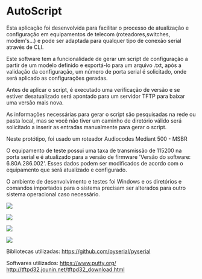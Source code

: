 # AutoScript

Esta aplicação foi desenvolvida para facilitar o processo de atualização e configuração em equipamentos de telecom (roteadores,switches, modem's...) e pode ser adaptada para qualquer tipo de conexão serial através de CLI.

Este software tem a funcionalidade de gerar um script de configuração a partir de um modelo definido e exportá-lo para um arquivo .txt,
após a validação da configuração, um número de porta serial é solicitado, onde será aplicado as configurações geradas. 

Antes de aplicar o script, é executado uma verificação de versão e se estiver desatualizado será apontado para um servidor TFTP para baixar uma versão mais nova.

As informações necessárias para gerar o script são pesquisadas na rede ou pasta local, mas se você não
tiver um caminho de diretório válido será solicitado a inserir as entradas manualmente para gerar o script.

Neste protótipo, foi usado um roteador Audiocodes Mediant 500 - MSBR

O equipamento de teste possui uma taxa de transmissão de 115200 na porta serial e é atualizado para a versão de firmware 'Versão do software: 6.80A.286.002'. Esses dados podem ser modificados de acordo com o equipamento que será atualizado e configurado.

O ambiente de desenvolvimento e testes foi Windows e os diretórios e comandos importados para o sistema precisam ser alterados para outro sistema operacional caso necessário.


![](https://i.imgur.com/Gj1cctE.png)


![](https://i.imgur.com/uUlheov.png)


![](https://i.imgur.com/9opI53u.png)


![](https://i.imgur.com/WtFEt0s.png)


Bibliotecas utilizadas:
https://github.com/pyserial/pyserial

Softwares utilizados:
https://www.putty.org/
http://tftpd32.jounin.net/tftpd32_download.html
